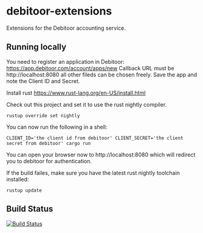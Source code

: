 # debitoor-extensions

Extensions for the Debitoor accounting service.

## Running locally
You need to register an application in Debitoor: https://app.debitoor.com/account/apps/new
Callback URL must be http://localhost:8080 all other fileds can be chosen freely. Save the app and note the Client ID and Secret.


Install rust https://www.rust-lang.org/en-US/install.html


Check out this project and set it to use the rust nightly compiler.

    rustup override set nightly

You can now run the following in a shell:

    CLIENT_ID='the client id from debitoor' CLIENT_SECRET='the client secret from debitoor' cargo run

You can open your browser now to http://localhost:8080 which will redirect you to debitoor for authentication.

If the build failes, make sure you have the latest rust nightly toolchain installed:

    rustup update

## Build Status

[![Build Status](https://travis-ci.org/tisoft/debitoor-extensions.svg?branch=master)](https://travis-ci.org/tisoft/debitoor-extensions)